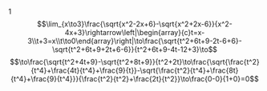  1
$$\lim_{x\to3}\frac{\sqrt{x^2-2x+6}-\sqrt{x^2+2x-6}}{x^2-4x+3}\rightarrow\left|\begin{array}{c}t=x-3\\t+3=x\\t\to0\end{array}\right|\to\frac{\sqrt{t^2+6t+9-2t-6+6}-\sqrt{t^2+6t+9+2t+6-6}}{t^2+6t+9-4t-12+3}\to$$
$$\to\frac{\sqrt{t^2+4t+9}-\sqrt{t^2+8t+9}}{t^2+2t}\to\frac{\sqrt{\frac{t^2}{t^4}+\frac{4t}{t^4}+\frac{9}{t}}-\sqrt{\frac{t^2}{t^4}+\frac{8t}{t^4}+\frac{9}{t^4}}}{\frac{t^2}{t^2}+\frac{2t}{t^2}}\to\frac{0-0}{1+0}=0$$